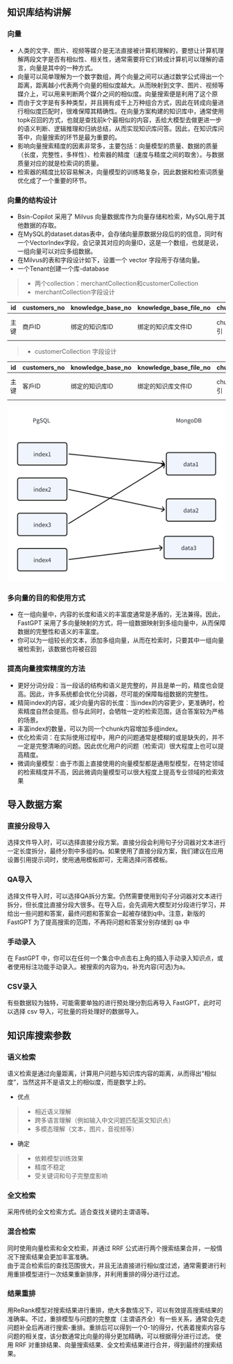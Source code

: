 ## 知识库结构讲解
### 向量
- 人类的文字、图片、视频等媒介是无法直接被计算机理解的，要想让计算机理解两段文字是否有相似性、相关性，通常需要将它们转成计算机可以理解的语言，向量是其中的一种方式。 
- 向量可以简单理解为一个数字数组，两个向量之间可以通过数学公式得出一个距离，距离越小代表两个向量的相似度越大。从而映射到文字、图片、视频等媒介上，可以用来判断两个媒介之间的相似度。向量搜索便是利用了这个原
- 而由于文字是有多种类型，并且拥有成千上万种组合方式，因此在转成向量进行相似度匹配时，很难保障其精确性。在向量方案构建的知识库中，通常使用topk召回的方式，也就是查找前k个最相似的内容，丢给大模型去做更进一步的语义判断、逻辑推理和归纳总结，从而实现知识库问答。因此，在知识库问答中，向量搜索的环节是最为重要的。
- 影响向量搜索精度的因素非常多，主要包括：向量模型的质量、数据的质量（长度，完整性，多样性）、检索器的精度（速度与精度之间的取舍）。与数据质量对应的就是检索词的质量。  
- 检索器的精度比较容易解决，向量模型的训练略复杂，因此数据和检索词质量优化成了一个重要的环节。  

### 向量的结构设计
- Bsin-Copilot 采用了 Milvus 向量数据库作为向量存储和检索，MySQL用于其他数据的存取。
- 在MySQL的dataset.datas表中，会存储向量原数据分段后的的信息，同时有一个VectorIndex字段，会记录其对应的向量ID，这是一个数组，也就是说，一组向量可以对应多组数据。
- 在Milvus的表和字段设计如下，设置一个 vector 字段用于存储向量。
- 一个Tenant创建一个库-database
>* 两个collection：merchantCollection和customerCollection
>* merchantCollection字段设计

|  id |  customers_no |  knowledge_base_no |  knowledge_base_file_no | chunkNo | text |vector  |
|  ----  | ----  | ----  | ----  |---------| ----  | ----  |
| 主键  | 商戶ID | 绑定的知识库ID | 绑定的知识库文件ID | chunk索引 | chunk后的文本   | 向量数据 |

>* customerCollection 字段设计

|  id |  customers_no |  knowledge_base_no |  knowledge_base_file_no | chunkNo | text | vector |
|  ----  | ----  | ----  | ----  | ----  | ----  |--------|
| 主键  | 客戶ID | 绑定的知识库ID | 绑定的知识库文件ID | chunk索引 | chunk后的文本 | 向量数据 |

![](../images/datasetSetting1.png)

### 多向量的目的和使用方式
- 在一组向量中，内容的长度和语义的丰富度通常是矛盾的，无法兼得。因此，FastGPT 采用了多向量映射的方式，将一组数据映射到多组向量中，从而保障数据的完整性和语义的丰富度。
- 你可以为一组较长的文本，添加多组向量，从而在检索时，只要其中一组向量被检索到，该数据也将被召回

### 提高向量搜索精度的方法
- 更好分词分段：当一段话的结构和语义是完整的，并且是单一的，精度也会提高。因此，许多系统都会优化分词器，尽可能的保障每组数据的完整性。
- 精简index的内容，减少向量内容的长度：当index的内容更少，更准确时，检索精度自然会提高。但与此同时，会牺牲一定的检索范围，适合答案较为严格的场景。
- 丰富index的数量，可以为同一个chunk内容增加多组index。
- 优化检索词：在实际使用过程中，用户的问题通常是模糊的或是缺失的，并不一定是完整清晰的问题。因此优化用户的问题（检索词）很大程度上也可以提高精度。
- 微调向量模型：由于市面上直接使用的向量模型都是通用型模型，在特定领域的检索精度并不高，因此微调向量模型可以很大程度上提高专业领域的检索效果

## 导入数据方案
### 直接分段导入
选择文件导入时，可以选择直接分段方案。直接分段会利用句子分词器对文本进行一定长度拆分，最终分割中多组的q。如果使用了直接分段方案，我们建议在应用设置引用提示词时，使用通用模板即可，无需选择问答模板。

### QA导入
选择文件导入时，可以选择QA拆分方案。仍然需要使用到句子分词器对文本进行拆分，但长度比直接分段大很多。在导入后，会先调用大模型对分段进行学习，并给出一些问题和答案，最终问题和答案会一起被存储到q中。注意，新版的 FastGPT 为了提高搜索的范围，不再将问题和答案分别存储到 qa 中

### 手动录入
在 FastGPT 中，你可以在任何一个集合中点击右上角的插入手动录入知识点，或者使用标注功能手动录入。被搜索的内容为q，补充内容(可选)为a。

### CSV录入
有些数据较为独特，可能需要单独的进行预处理分割后再导入 FastGPT，此时可以选择 csv 导入，可批量的将处理好的数据导入。


## 知识库搜索参数
### 语义检索
语义检索是通过向量距离，计算用户问题与知识库内容的距离，从而得出“相似度”，当然这并不是语文上的相似度，而是数学上的。
- 优点
>* 相近语义理解
>* 跨多语言理解（例如输入中文问题匹配英文知识点）
>* 多模态理解（文本，图片，音视频等）
- 确定
>* 依赖模型训练效果
>* 精度不稳定
>* 受关键词和句子完整度影响


### 全文检索
采用传统的全文检索方式。适合查找关键的主谓语等。 


### 混合检索
同时使用向量检索和全文检索，并通过 RRF 公式进行两个搜索结果合并，一般情况下搜索结果会更加丰富准确。  
由于混合检索后的查找范围很大，并且无法直接进行相似度过滤，通常需要进行利用重排模型进行一次结果重新排序，并利用重排的得分进行过滤。  


### 结果重排
用ReRank模型对搜索结果进行重排，绝大多数情况下，可以有效提高搜索结果的准确率。不过，重排模型与问题的完整度（主谓语齐全）有一些关系，通常会先走问题补全后再进行搜索-重排。重排后可以得到一个0-1的得分，代表着搜索内容与问题的相关度，该分数通常比向量的得分更加精确，可以根据得分进行过滤。
使用 RRF 对重排结果、向量搜索结果、全文检索结果进行合并，得到最终的搜索结果。
